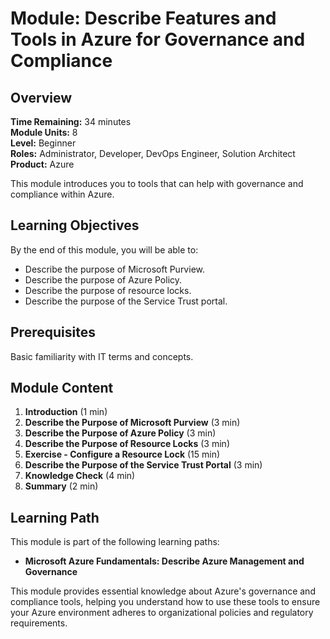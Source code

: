 # Module: Describe Features and Tools in Azure for Governance and Compliance

## Overview

**Time Remaining:** 34 minutes  
**Module Units:** 8  
**Level:** Beginner  
**Roles:** Administrator, Developer, DevOps Engineer, Solution Architect  
**Product:** Azure

This module introduces you to tools that can help with governance and compliance within Azure.

## Learning Objectives

By the end of this module, you will be able to:

- Describe the purpose of Microsoft Purview.
- Describe the purpose of Azure Policy.
- Describe the purpose of resource locks.
- Describe the purpose of the Service Trust portal.

## Prerequisites

Basic familiarity with IT terms and concepts.

## Module Content

1. **Introduction** (1 min)
2. **Describe the Purpose of Microsoft Purview** (3 min)
3. **Describe the Purpose of Azure Policy** (3 min)
4. **Describe the Purpose of Resource Locks** (3 min)
5. **Exercise - Configure a Resource Lock** (15 min)
6. **Describe the Purpose of the Service Trust Portal** (3 min)
7. **Knowledge Check** (4 min)
8. **Summary** (2 min)

## Learning Path

This module is part of the following learning paths:

- **Microsoft Azure Fundamentals: Describe Azure Management and Governance**

This module provides essential knowledge about Azure's governance and compliance tools, helping you understand how to use these tools to ensure your Azure environment adheres to organizational policies and regulatory requirements.
